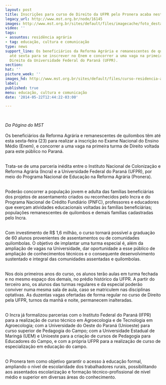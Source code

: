 ```yaml
---
layout: post
title: Inscrições para curso de Direito da UFPR pelo Pronera acaba nesta sexta
legacy_url: http://www.mst.org.br/node/16145
images: http://www.mst.org.br/sites/default/files/imagecache/foto_destaque/curso-residencia-agraria.jpg
video: ''
tags:
- assuntos: residência agrária
- tag: educação, cultura e comunicação
type: news
support_line: Os beneficiários da Reforma Agrária e remanescentes de quilombos têm
  até sexta para se inscrever no Enem e concorrer a uma vaga na primeira turma de
  Direito da Universidade Federal do Paraná (UFPR).
section: 
hat: ''
picture_week: ''
images_hd: http://www.mst.org.br/sites/default/files/curso-residencia-agraria.jpg
label: 
published: true
menu: educação, cultura e comunicação
date: '2014-05-22T12:44:22-03:00'

---
```

<p>&nbsp;</p><p><em>Da Página do MST<br></em><br>Os beneficiários da Reforma Agrária e remanescentes de quilombos têm até esta sexta-feira (23) para realizar a inscrição no Exame Nacional do Ensino Médio (Enem), e concorrer a uma vaga na primeira turma de Direito voltada para este público no Paraná.</p><p><br>Trata-se de uma parceria inédita entre o Instituto Nacional de Colonização e Reforma Agrária (Incra) e a Universidade Federal do Paraná (UFPR), por meio do Programa Nacional de Educação na Reforma Agrária (Pronera).&nbsp;</p><p><br>Poderão concorrer a população jovem e adulta das famílias beneficiárias dos projetos de assentamento criados ou reconhecidos pelo Incra e do Programa Nacional de Crédito Fundiário (PNFC), professores e educadores que exerçam atividades educacionais voltadas às famílias beneficiárias; populações remanescentes de quilombos e demais famílias cadastradas pelo Incra.</p><p><br>Com investimento de R$ 1,6 milhão, o curso tornará possível a graduação de 60 alunos provenientes de assentamentos ou de comunidades quilombolas. O objetivo de implantar uma turma especial é, além da ampliação de vagas na Universidade, dar oportunidade a esse público de ampliação de conhecimentos técnicos e o consequente desenvolvimento sustentado e integral das comunidades assentadas e quilombolas.</p><p><br>Nos dois primeiros anos do curso, os alunos terão aulas em turma fechada e no mesmo espaço dos demais, no prédio histórico da UFPR. A partir do terceiro ano, os alunos das turmas regulares e da especial poderão conviver numa mesma sala de aula, caso se matriculem nas disciplinas optativas. As duzentas vagas ofertadas de forma regular no curso de Direito pela UFPR, turnos da manhã e noite, permanecem inalteradas.</p><p><br>O Incra já formalizou parcerias com o Instituto Federal do Paraná (IFPR) para a realização de curso técnico em Agroecologia e de Tecnologia em Agroecologia; com a Universidade do Oeste do Paraná (Unioeste) para curso superior de Pedagogia do Campo; com a Universidade Estadual de Maringá (UEM) e Unioeste para a criação de cursos de Pedagogia para Educadores do Campo, e com a própria UFPR para a realização de curso de especialização em educação do campo.</p><p><br>O Pronera tem como objetivo garantir o acesso à educação formal, ampliando o nível de escolaridade dos trabalhadores rurais, possibilitando aos assentados escolarização e formação técnico-profissional de nível médio e superior em diversas áreas do conhecimento.<br>&nbsp;</p><div>&nbsp;</div>
